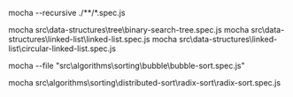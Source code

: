 mocha --recursive ./**/*.spec.js

mocha src\data-structures\tree\binary-search-tree.spec.js
mocha src\data-structures\linked-list\linked-list.spec.js
mocha src\data-structures\linked-list\circular-linked-list.spec.js

mocha --file "src\algorithms\sorting\bubble\bubble-sort.spec.js"

mocha src\algorithms\sorting\distributed-sort\radix-sort\radix-sort.spec.js

